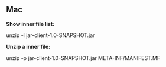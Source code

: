 ## Mac
**Show inner file list:**

unzip -l jar-client-1.0-SNAPSHOT.jar

**Unzip a inner file:**

unzip -p jar-client-1.0-SNAPSHOT.jar META-INF/MANIFEST.MF